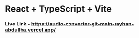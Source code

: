 # React + TypeScript + Vite

### Live Link - https://audio-converter-git-main-rayhan-abdullha.vercel.app/
